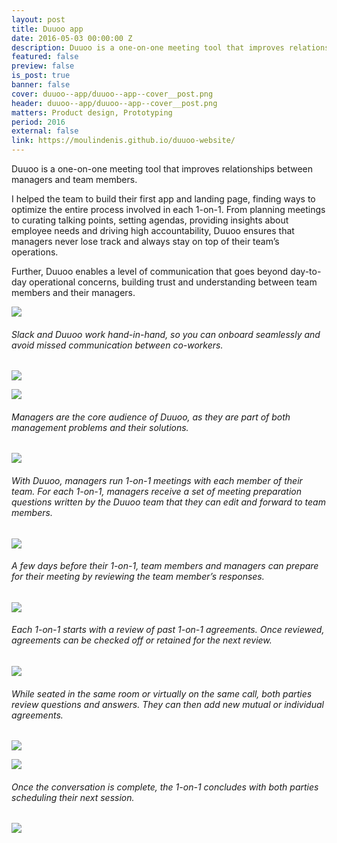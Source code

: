```yaml
---
layout: post
title: Duuoo app
date: 2016-05-03 00:00:00 Z
description: Duuoo is a one-on-one meeting tool that improves relationships between managers and team members.
featured: false
preview: false
is_post: true
banner: false
cover: duuoo--app/duuoo--app--cover__post.png
header: duuoo--app/duuoo--app--cover__post.png
matters: Product design, Prototyping
period: 2016
external: false
link: https://moulindenis.github.io/duuoo-website/
---
```


Duuoo is a one-on-one meeting tool that improves relationships between managers and team members.

I helped the team to build their first app and landing page, finding ways to optimize the entire process involved in each 1-on-1. From planning meetings to curating talking points, setting agendas, providing insights about employee needs and driving high accountability, Duuoo ensures that managers never lose track and always stay on top of their team’s operations.

Further, Duuoo enables a level of communication that goes beyond day-to-day operational concerns, building trust and understanding between team members and their managers.

![](../../assets/images/posts/duuoo--app/duuoo--app--content--0.png)

###### Slack and Duuoo work hand-in-hand, so you can onboard seamlessly and avoid missed communication between co-workers.

![](../../assets/images/posts/duuoo--app/duuoo--app--content--1.png)

![](../../assets/images/posts/duuoo--app/duuoo--app--content--2.png)

###### Managers are the core audience of Duuoo, as they are part of both management problems and their solutions.

![](../../assets/images/posts/duuoo--app/duuoo--app--content--3.png)

###### With Duuoo, managers run 1-on-1 meetings with each member of their team. For each 1-on-1, managers receive a set of meeting preparation questions written by the Duuoo team that they can edit and forward to team members.

![](../../assets/images/posts/duuoo--app/duuoo--app--content--4.png)

###### A few days before their 1-on-1, team members and managers can prepare for their meeting by reviewing the team member’s responses.

![](../../assets/images/posts/duuoo--app/duuoo--app--content--5.png)

###### Each 1-on-1 starts with a review of past 1-on-1 agreements. Once reviewed, agreements can be checked off or retained for the next review.

![](../../assets/images/posts/duuoo--app/duuoo--app--content--6.png)

###### While seated in the same room or virtually on the same call, both parties review questions and answers. They can then add new mutual or individual agreements.

![](../../assets/images/posts/duuoo--app/duuoo--app--content--7.png)

![](../../assets/images/posts/duuoo--app/duuoo--app--content--8.png)

###### Once the conversation is complete, the 1-on-1 concludes with both parties scheduling their next session.

![](../../assets/images/posts/duuoo--app/duuoo--app--content--9.png)
